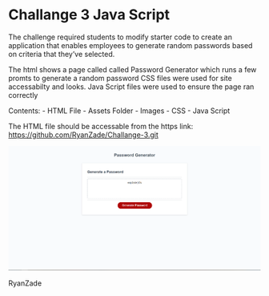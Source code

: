 # Challange 3 Java Script 
The challenge required students to modify starter code to create an application that enables employees to generate random passwords based on criteria that they’ve selected.

The html shows a page called called Password Generator which runs a few promts to generate a random password 
CSS files were used for site accessabilty and looks. Java Script files were used to ensure the page ran correctly

  Contents:
    - HTML File
    - Assets Folder
      - Images
      - CSS
      - Java Script

The HTML file should be accessable from the https link: https://github.com/RyanZade/Challange-3.git

![screenshot](./images/screenshot.PNG "Screenshot")

RyanZade